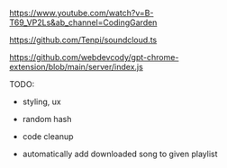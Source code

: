 https://www.youtube.com/watch?v=B-T69_VP2Ls&ab_channel=CodingGarden

https://github.com/Tenpi/soundcloud.ts

https://github.com/webdevcody/gpt-chrome-extension/blob/main/server/index.js


TODO:

- styling, ux

- random hash

- code cleanup

- automatically add downloaded song to given playlist